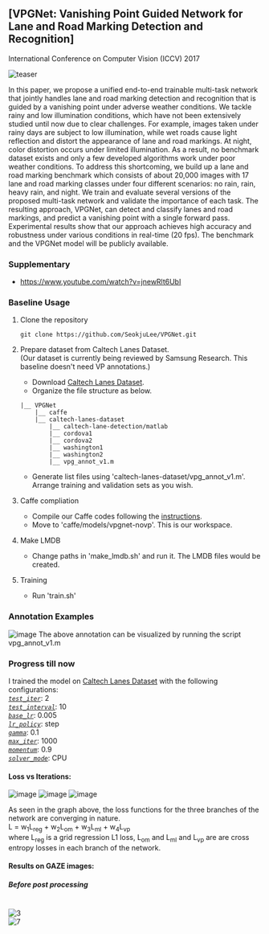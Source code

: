 ## [VPGNet: Vanishing Point Guided Network for Lane and Road Marking Detection and Recognition]

International Conference on Computer Vision (ICCV) 2017

![teaser](https://user-images.githubusercontent.com/41137582/64516163-a0f4a780-d30b-11e9-8326-6b04c820c87c.png)

In this paper, we propose a unified end-to-end trainable multi-task network that jointly handles lane and road marking detection and recognition that is guided by a vanishing point under adverse weather conditions. We tackle rainy and low illumination conditions, which have not been extensively studied until now due to clear challenges. For example, images taken under rainy days are subject to low illumination, while wet roads cause light reflection and distort the appearance of lane and road markings. At night, color distortion occurs under limited illumination. As a result, no benchmark dataset exists and only a few developed algorithms work under poor weather conditions. To address this shortcoming, we build up a lane and road marking benchmark which consists of about 20,000 images with 17 lane and road marking classes under four different scenarios: no rain, rain, heavy rain, and night. We train and evaluate several versions of the proposed multi-task network and validate the importance of each task. The resulting approach, VPGNet, can detect and classify lanes and road markings, and predict a vanishing point with a single forward pass. Experimental results show that our approach achieves high accuracy and robustness under various conditions in real-time (20 fps). The benchmark and the VPGNet model will be publicly available. 


### Supplementary
+ https://www.youtube.com/watch?v=jnewRlt6UbI


### Baseline Usage
1) Clone the repository

    ```Shell
    git clone https://github.com/SeokjuLee/VPGNet.git
    ```

2. Prepare dataset from Caltech Lanes Dataset.<br/>
(Our dataset is currently being reviewed by Samsung Research. This baseline doesn't need VP annotations.)
    - Download [Caltech Lanes Dataset](http://www.mohamedaly.info/datasets/caltech-lanes).
    - Organize the file structure as below.
    ```Shell
    |__ VPGNet
        |__ caffe
        |__ caltech-lanes-dataset
            |__ caltech-lane-detection/matlab
            |__ cordova1
            |__ cordova2
            |__ washington1
            |__ washington2
            |__ vpg_annot_v1.m
    ```
    - Generate list files using 'caltech-lanes-dataset/vpg_annot_v1.m'. Arrange training and validation sets as you wish. 

3. Caffe compliation
    - Compile our Caffe codes following the [instructions](http://caffe.berkeleyvision.org/installation.html).
    - Move to 'caffe/models/vpgnet-novp'. This is our workspace.

4. Make LMDB
    - Change paths in 'make_lmdb.sh' and run it. The LMDB files would be created.
    
5. Training
    - Run 'train.sh'

### Annotation Examples

![image](https://user-images.githubusercontent.com/41137582/64606340-a7565280-d3e3-11e9-9833-61142d90b8a6.png)
The above annotation can be visualized by running the script vpg_annot_v1.m

### Progress till now

I trained the model on [Caltech Lanes Dataset](http://www.mohamedaly.info/datasets/caltech-lanes) with the following configurations:
</br>[*`test_iter`*](https://github.com/BVLC/caffe/wiki/Solver-Prototxt#test_iter): 2
</br>[*`test_interval`*](https://github.com/BVLC/caffe/wiki/Solver-Prototxt#test_interval): 10
</br>[*`base_lr`*](https://github.com/BVLC/caffe/wiki/Solver-Prototxt#base_lr): 0.005
</br>[*`lr_policy`*](https://github.com/BVLC/caffe/wiki/Solver-Prototxt#lr_policy): step
</br>[*`gamma`*](https://github.com/BVLC/caffe/wiki/Solver-Prototxt#gamma): 0.1
</br>[*`max_iter`*](https://github.com/BVLC/caffe/wiki/Solver-Prototxt#max_iter): 1000
</br>[*`momentum`*](https://github.com/BVLC/caffe/wiki/Solver-Prototxt#momentum): 0.9
</br>[*`solver_mode`*](https://github.com/BVLC/caffe/wiki/Solver-Prototxt#solver_mode): CPU

#### Loss vs Iterations:
![image](https://user-images.githubusercontent.com/41137582/64609917-a3c6c980-d3eb-11e9-9798-34cc7b2842a6.png)
![image](https://user-images.githubusercontent.com/41137582/64609948-bf31d480-d3eb-11e9-898f-3ae223bbab27.png)
![image](https://user-images.githubusercontent.com/41137582/64609989-d4a6fe80-d3eb-11e9-9583-864d5f613be6.png)

As seen in the graph above, the loss functions for the three branches of the network are converging in nature.</br>L = w<sub>1</sub>L<sub>reg</sub> + w<sub>2</sub>L<sub>om</sub> + w<sub>3</sub>L<sub>ml</sub> + w<sub>4</sub>L<sub>vp</sub>
</br> where L<sub>reg</sub> is a grid regression L1 loss, L<sub>om</sub> and L<sub>ml</sub> and L<sub>vp</sub> are are cross entropy losses in each branch of the network.

#### Results on GAZE images:
##### Before post processing
</br>![3](https://user-images.githubusercontent.com/41137582/65681432-82660e80-e076-11e9-8337-8ec422ede654.png)
</br>![7](https://user-images.githubusercontent.com/41137582/65681450-872ac280-e076-11e9-9164-12b39fb04dbb.png)
